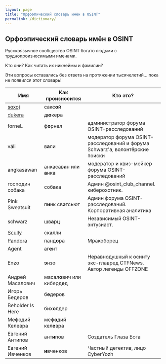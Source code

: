 ```yaml
---
layout: page
title: "Орфоэпический словарь имён в OSINT"
permalink: /dictionary/
---
```


## Орфоэпический словарь имён в OSINT

Русскоязычное сообщество OSINT богато людьми с труднопроизносимыми именами.

Кто они? Как читать их никнеймы и фамилии?

Эти вопросы оставались без ответа на протяжении тысячелетий...
пока не появился этот словарь!

| Имя         | Как произносится | Кто это? | 
| ----------- | ---------------- |--------- | 
| [soxoj](https://github.com/soxoj)       | сакс**о**й       | 
| [dukera](https://t.me/dukera_ch)      | д**ю**кера       | 
| forneL      | ф**о**рнел       | администратор форума OSINT-расследований         |    
| váli        | в**а**ли         | модератор форума OSINT-расследований и форума Schwarz'а, волонтёрские поиски        |    
| angkasawan  | анкасав**а**н или **а**нка  | модератор и квиз-мейкер форума OSINT-расследований | 
| господин собака | соб**а**ка   | Админ @osint_club_channel. киберохотник. | 
| Pink Sweatsuit | п**и**нк св**э**тсьют | Админ форума OSINT-расследований. Корпоративная аналитика |
| schwarz     | шв**а**рц        | Независимый OSINT-энтузиаст.        |
| [Scully](https://t.me/bsbjs7283i38jsiwkwkz)| ск**а**лли | | 
| [Pandora](https://t.me/pandora_intelligence)     |  панд**о**ра       | Мракоборец |
| Agent       | аг**е**нт        |          |  
| Enzo | **э**нзо | Неравнодушный к осинту экс-главред CTFNews. Автор легенды OFFZONE | 
| Андрей Масалович | масал**о**вич или киберд**е**д |
| Игорь Бедеров    | б**е**деров  |         |   
| Beholder Is Here | бих**о**лдер |         |
| Мефодий Келевра  | меф**о**дий кел**е**вра |     |
| Евгений Антипов | ант**и**пов | Создатель Глаза Бога
| Евгений Ивченков | **и**вченков | Частный детектив, лицо CyberYozh
